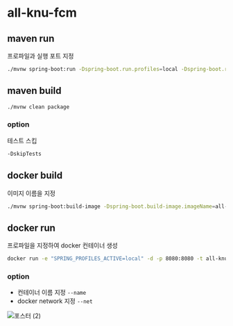# all-knu-fcm

## maven run
프로파일과 실행 포트 지정
```bash
./mvnw spring-boot:run -Dspring-boot.run.profiles=local -Dspring-boot.run.jvmArguments='-Dserver.port=8081'
```

## maven build
```bash
./mvnw clean package
```
### option
테스트 스킵
```bash
-DskipTests
```

## docker build
이미지 이름을 지정
```bash
./mvnw spring-boot:build-image -Dspring-boot.build-image.imageName=all-knu-fcm
```

## docker run
프로파일을 지정하여 docker 컨테이너 생성
```bash
docker run -e "SPRING_PROFILES_ACTIVE=local" -d -p 8080:8080 -t all-knu-fcm
```
### option
- 컨테이너 이름 지정 `--name`
- docker network 지정 `--net`

![포스터 (2)](https://user-images.githubusercontent.com/35598710/146747200-db85fa02-699d-4654-9805-2802298c02d6.png)
